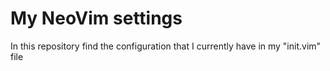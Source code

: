 # My NeoVim settings
In this repository find the configuration that I currently have in my "init.vim" file
